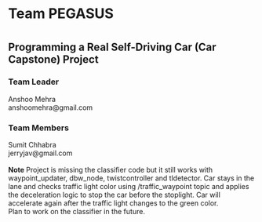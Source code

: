 <h1> Team PEGASUS<h1>
<h2>Programming a Real Self-Driving Car (Car Capstone) Project </h2>
<h3>Team Leader</h3>
Anshoo Mehra<br>
anshoomehra@gmail.com
<br>
<h3>Team Members</h3>
Sumit Chhabra<br>
jerryjav@gmail.com
<br>
<br>
<b>Note</b> Project is missing the classifier code but it still works with waypoint_updater, dbw_node, twistcontroller and tldetector. Car stays in the lane and checks traffic light color using /traffic_waypoint topic and applies the deceleration logic to stop the car before the stoplight. Car will accelerate again after the traffic light changes to the green color.
<br>
Plan to work on the classifier in the future.

